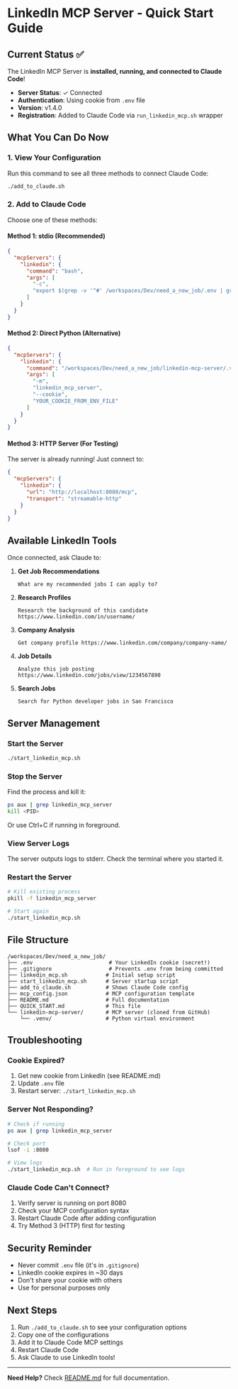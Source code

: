# LinkedIn MCP Server - Quick Start Guide

## Current Status ✅

The LinkedIn MCP Server is **installed, running, and connected to Claude Code**!

- **Server Status**: ✓ Connected
- **Authentication**: Using cookie from `.env` file
- **Version**: v1.4.0
- **Registration**: Added to Claude Code via `run_linkedin_mcp.sh` wrapper

## What You Can Do Now

### 1. View Your Configuration

Run this command to see all three methods to connect Claude Code:

```bash
./add_to_claude.sh
```

### 2. Add to Claude Code

Choose one of these methods:

#### Method 1: stdio (Recommended)
```json
{
  "mcpServers": {
    "linkedin": {
      "command": "bash",
      "args": [
        "-c",
        "export $(grep -v '^#' /workspaces/Dev/need_a_new_job/.env | grep LINKEDIN_COOKIE | xargs) && /workspaces/Dev/need_a_new_job/linkedin-mcp-server/.venv/bin/python -m linkedin_mcp_server --cookie \"$LINKEDIN_COOKIE\""
      ]
    }
  }
}
```

#### Method 2: Direct Python (Alternative)
```json
{
  "mcpServers": {
    "linkedin": {
      "command": "/workspaces/Dev/need_a_new_job/linkedin-mcp-server/.venv/bin/python",
      "args": [
        "-m",
        "linkedin_mcp_server",
        "--cookie",
        "YOUR_COOKIE_FROM_ENV_FILE"
      ]
    }
  }
}
```

#### Method 3: HTTP Server (For Testing)
The server is already running! Just connect to:
```json
{
  "mcpServers": {
    "linkedin": {
      "url": "http://localhost:8080/mcp",
      "transport": "streamable-http"
    }
  }
}
```

## Available LinkedIn Tools

Once connected, ask Claude to:

1. **Get Job Recommendations**
   ```
   What are my recommended jobs I can apply to?
   ```

2. **Research Profiles**
   ```
   Research the background of this candidate https://www.linkedin.com/in/username/
   ```

3. **Company Analysis**
   ```
   Get company profile https://www.linkedin.com/company/company-name/
   ```

4. **Job Details**
   ```
   Analyze this job posting https://www.linkedin.com/jobs/view/1234567890
   ```

5. **Search Jobs**
   ```
   Search for Python developer jobs in San Francisco
   ```

## Server Management

### Start the Server
```bash
./start_linkedin_mcp.sh
```

### Stop the Server
Find the process and kill it:
```bash
ps aux | grep linkedin_mcp_server
kill <PID>
```

Or use Ctrl+C if running in foreground.

### View Server Logs
The server outputs logs to stderr. Check the terminal where you started it.

### Restart the Server
```bash
# Kill existing process
pkill -f linkedin_mcp_server

# Start again
./start_linkedin_mcp.sh
```

## File Structure

```
/workspaces/Dev/need_a_new_job/
├── .env                        # Your LinkedIn cookie (secret!)
├── .gitignore                  # Prevents .env from being committed
├── linkedin_mcp.sh            # Initial setup script
├── start_linkedin_mcp.sh      # Server startup script
├── add_to_claude.sh           # Shows Claude Code config
├── mcp_config.json            # MCP configuration template
├── README.md                  # Full documentation
├── QUICK_START.md             # This file
└── linkedin-mcp-server/       # MCP server (cloned from GitHub)
    └── .venv/                 # Python virtual environment
```

## Troubleshooting

### Cookie Expired?
1. Get new cookie from LinkedIn (see README.md)
2. Update `.env` file
3. Restart server: `./start_linkedin_mcp.sh`

### Server Not Responding?
```bash
# Check if running
ps aux | grep linkedin_mcp_server

# Check port
lsof -i :8080

# View logs
./start_linkedin_mcp.sh  # Run in foreground to see logs
```

### Claude Code Can't Connect?
1. Verify server is running on port 8080
2. Check your MCP configuration syntax
3. Restart Claude Code after adding configuration
4. Try Method 3 (HTTP) first for testing

## Security Reminder

- Never commit `.env` file (it's in `.gitignore`)
- LinkedIn cookie expires in ~30 days
- Don't share your cookie with others
- Use for personal purposes only

## Next Steps

1. Run `./add_to_claude.sh` to see your configuration options
2. Copy one of the configurations
3. Add it to Claude Code MCP settings
4. Restart Claude Code
5. Ask Claude to use LinkedIn tools!

---

**Need Help?** Check [README.md](README.md) for full documentation.
